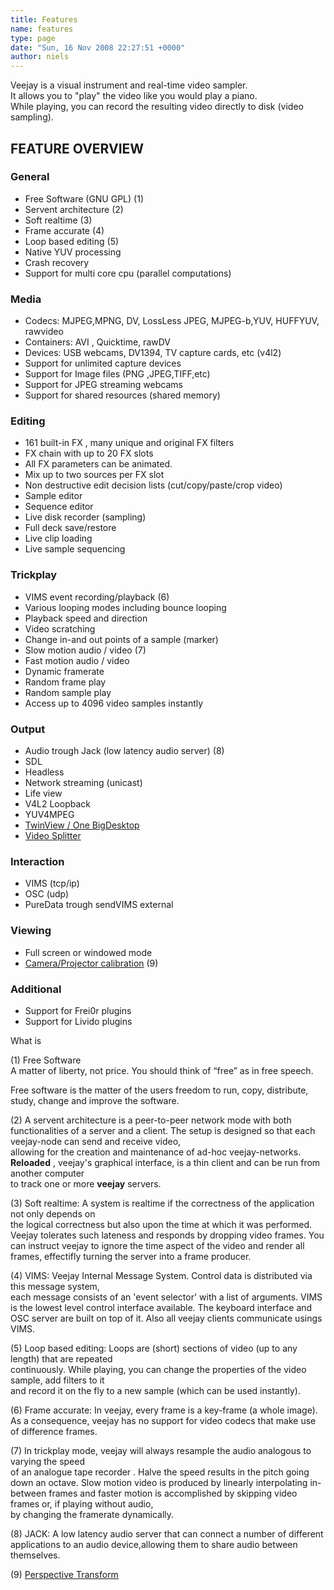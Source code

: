 ```yaml
---
title: Features
name: features
type: page
date: "Sun, 16 Nov 2008 22:27:51 +0000"
author: niels
---
```


Veejay is a visual instrument and real-time video sampler.  
It allows you to "play" the video like you would play a piano.  
While playing, you can record the resulting video directly to disk (video sampling).


## FEATURE OVERVIEW  


### General  

* Free Software (GNU GPL) (1)  
* Servent architecture (2)  
* Soft realtime (3)  
* Frame accurate (4)  
* Loop based editing (5)  
* Native YUV processing  
* Crash recovery  
* Support for multi core cpu (parallel computations)


### Media  

* Codecs: MJPEG,MPNG, DV, LossLess JPEG, MJPEG-b,YUV, HUFFYUV, rawvideo  
* Containers: AVI , Quicktime, rawDV  
* Devices: USB webcams, DV1394, TV capture cards, etc (v4l2)  
* Support for unlimited capture devices  
* Support for Image files (PNG ,JPEG,TIFF,etc)  
* Support for JPEG streaming webcams
* Support for shared resources (shared memory)


### Editing  

* 161 built-in FX , many unique and original FX filters  
* FX chain with up to 20 FX slots
* All FX parameters can be animated.  
* Mix up to two sources per FX slot  
* Non destructive edit decision lists (cut/copy/paste/crop video)  
* Sample editor  
* Sequence editor  
* Live disk recorder (sampling)  
* Full deck save/restore  
* Live clip loading  
* Live sample sequencing  


### Trickplay  

* VIMS event recording/playback (6)  
* Various looping modes including bounce looping  
* Playback speed and direction  
* Video scratching  
* Change in-and out points of a sample (marker)  
* Slow motion audio / video (7)  
* Fast motion audio / video  
* Dynamic framerate  
* Random frame play  
* Random sample play  
* Access up to 4096 video samples instantly  


### Output  

* Audio trough Jack (low latency audio server) (8)  
* SDL  
* Headless  
* Network streaming (unicast)  
* Life view
* V4L2 Loopback  
* YUV4MPEG  
* [TwinView / One BigDesktop](/category/documentation/veejay-environment-variables) 
* [Video Splitter](https://github.com/c0ntrol/veejay/blob/master/veejay-current/veejay-server/doc/video-wall.md)


### Interaction  

* VIMS (tcp/ip)  
* OSC (udp)  
* PureData trough sendVIMS external 


### Viewing  

* Full screen or windowed mode  
* [Camera/Projector calibration](http://veejayhq.net/category/howto/projector-camera-calibration-augmented-reality) (9)  


### Additional  
* Support for Frei0r plugins  
* Support for Livido plugins

What is  


(1) Free Software  
A matter of liberty, not price. You should think of “free” as in free speech.  

Free software is the matter of the users freedom to run, copy, distribute, study, change and improve the software.  


(2) A servent architecture is a peer-to-peer network mode with both functionalities of a server and a client. The setup is designed so that each veejay-node can send and receive video,  
allowing for the creation and maintenance of ad-hoc veejay-networks. **Reloaded** , veejay's graphical interface, is a thin client and can be run from another computer  
to track one or more **veejay** servers.  

(3) Soft realtime: A system is realtime if the correctness of the application not only depends on  
the logical correctness but also upon the time at which it was performed. Veejay tolerates such lateness and responds by dropping video frames. You can instruct veejay to ignore the time aspect of the video and render all frames, effectifly turning the server into a frame producer.  

(4) VIMS: Veejay Internal Message System. Control data is distributed via this message system,  
each message consists of an 'event selector' with a list of arguments. VIMS is the lowest level control interface available. The keyboard interface and OSC server are built on top of it. Also all veejay clients communicate usings VIMS.  

(5) Loop based editing: Loops are (short) sections of video (up to any length) that are repeated  
continuously. While playing, you can change the properties of the video sample, add filters to it  
and record it on the fly to a new sample (which can be used instantly).  

(6) Frame accurate: In veejay, every frame is a key-frame (a whole image). As a consequence, veejay has no support for video codecs that make use of difference frames.  

(7) In trickplay mode, veejay will always resample the audio analogous to varying the speed  
of an analogue tape recorder . Halve the speed results in the pitch going down an octave. Slow motion video is produced by linearly interpolating in-between frames and faster motion is accomplished by skipping video frames or, if playing without audio,  
by changing the framerate dynamically.  

(8) JACK: A low latency audio server that can connect a number of different applications to an audio device,allowing them to share audio between themselves.  

(9) [Perspective Transform](/category/howto/projector-camera-calibration-augmented-reality)
